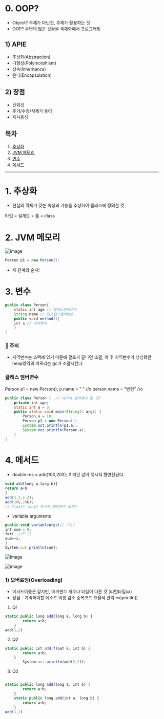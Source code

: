 # 0. OOP? 
- Object? 주체가 아닌것, 주체가 활용하는 것
- OOP? 주변의 많은 것들을 객체화해서 프로그래밍

## 1) APIE

- 추상화(Abstraction)
- 다형성(Polymorphism)
- 상속(Inheritance)
- 은닉(Encapsulation)

## 2) 장점

- 신뢰성
- 추가/수정/삭제가 용이
- 재사용성

## 목차

1. [추상화](#1-추상화)
2. [JVM 메모리](#2-jvm-메모리)
3. [변수](#3-변수)
4. [메서드](#4-메서드)

---

# 1. 추상화

- 현실의 객체가 갖는 속성과 기능을 추상하여 클래스에 정의한 것

타입 = 설계도 = 틀 = class

# 2. JVM 메모리

![image](https://github.com/SeokJuGo/SSAFY_TIL/assets/116260619/853c920f-2890-4f85-b7cf-f0e8f993a8f9)
```java
Person p1 = new Person();
```
- 세 단계의 순서!

# 3. 변수

```java
public class Person{
	static int age // 클래스멤버면수
	String name // 인스턴스멤버변수
	public void method(){
	int a // 지역변수
	}
}

```

### 📣 주의

- 지역변수는 스택에 있기 때문에 괄호가 끝나면 소멸, 이 후 지역변수가 생성했던 heap영역의 메모리는 gc가 소멸시킨다.

### 클래스 멤버변수

Person p1 = new Person();
p.name = " " //x
person.name = "변경" //o
```java
public class Person {  // 여기서 생각해야 할 것?
	private int age;
	static int a = 0;
	public static void main(String[] args) {
		Person.a = 10;
		Person p1 = new Person();
		System.out.println(p1.a);
		System.out.println(Person.a);
	}	
}
```
# 4. 메서드

- double res = add(100,200); # 리턴 값이 묵시적 형변환된다.

```jsx
void add(long a,long b){
return a+b
}
add(1.1,2.2);
add(10L,20L);
// float? long? 묵시적 형변환이 될까?
```

- variable arguments

```jsx
public void variableArgs(// ??){
int sum = 0;
for(  //? ){
sum+=i;
}
System.out.println(sum);
```

![image](https://github.com/SeokJuGo/SSAFY_TIL/assets/116260619/3ad2110b-dccb-4ab8-82ea-20ce28c08334)

![image](https://github.com/SeokJuGo/SSAFY_TIL/assets/116260619/9fd5443e-6c08-4cb6-96ce-f2abb1f145c8)

### 1) 오버로딩(Overloading)

- 메서드이름은 같지만, 매개변수 개수나 타입이 다른 것 (리턴타입xx)
- 장점 - 기억해야할 메소드 이름 감소 중복코드 효율적 관리 ex)println()
1. Q1

```jsx
static public long add(long a, long b) {
		return a+b;
	}
add(1,2)
```

2. Q2

```jsx
static public int add(float a, int b) {
		return a+b;
	}
		System.out.println(add(2,2));

```

3. Q3

```jsx

static public long add(long a, int b) {
		return a+b;
	}
	static public long add(int a, long b) {
		return a+b;
	}
add(1,2)
```
